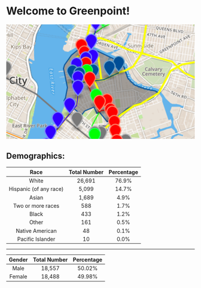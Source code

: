 # Welcome to Greenpoint!

![map](GreenpointMap.png)

## Demographics:

| Race                   | Total Number  | Percentage  |
| :--------------------: |:-------------:| :----------:|
| White                  | 26,691        | 76.9%       |
| Hispanic (of any race) | 5,099         | 14.7%       |
| Asian                  | 1,689         | 4.9%        |
| Two or more races      | 588           | 1.7%        |
| Black                  | 433           | 1.2%        |
| Other                  | 161           | 0.5%        |
| Native American        | 48            | 0.1%        |
| Pacific Islander       | 10            | 0.0%        |

----------------------------------------------------------

| Gender | Total Number | Percentage |
| :----: |:------------:| :---------:|
| Male   | 18,557       | 50.02%     |
| Female | 18,488       | 49.98%     |

